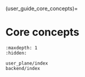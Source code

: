 (user_guide_core_concepts)=
# Core concepts


```{toctree}
:maxdepth: 1
:hidden:

user_plane/index
backend/index
```
